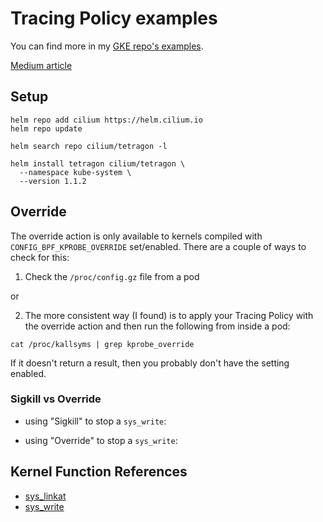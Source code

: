 # Tracing Policy examples
You can find more in my [GKE repo's examples](https://github.com/Neutrollized/free-tier-gke/tree/master/examples/tetragon).

[Medium article](https://medium.com/azure-terraformer/azure-kubernetes-service-supports-a-powerful-tetragon-feature-a62165d884e1)

## Setup
```console
helm repo add cilium https://helm.cilium.io
helm repo update

helm search repo cilium/tetragon -l

helm install tetragon cilium/tetragon \
  --namespace kube-system \
  --version 1.1.2
```

## Override
The override action is only available to kernels compiled with `CONFIG_BPF_KPROBE_OVERRIDE` set/enabled.  There are a couple of ways to check for this:

1. Check the `/proc/config.gz` file from a pod

or 

2. The more consistent way (I found) is to apply your Tracing Policy with the override action and then run the following from inside a pod:
```
cat /proc/kallsyms | grep kprobe_override
```

If it doesn't return a result, then you probably don't have the setting enabled.

### Sigkill vs Override
- using "Sigkill" to stop a `sys_write`:


- using "Override" to stop a `sys_write`:


## Kernel Function References
- [sys_linkat](https://elixir.bootlin.com/linux/v4.8/source/fs/namei.c#L4217)
- [sys_write](https://elixir.bootlin.com/linux/v6.11.7/source/fs/read_write.c#L652)
